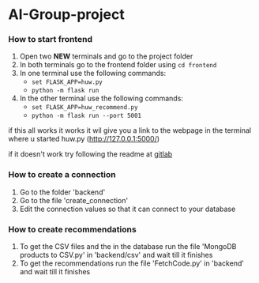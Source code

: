 # AI-Group-project

### How to start frontend

1.  Open two **NEW** terminals and go to the project folder
2.  In both terminals go to the frontend folder using `cd frontend`
3.  In one terminal use the following commands:
       *    `set FLASK_APP=huw.py`
       *    `python -m flask run`
4.  In the other terminal use the following commands:
       *    `set FLASK_APP=huw_recommend.py`
       *    `python -m flask run --port 5001`

if this all works it works it wil give you a link to the webpage in the terminal where u started huw.py (http://127.0.0.1:5000/)

if it doesn't work try following the readme at [gitlab](https://gitlab.com/hu-hbo-ict/ai/v1gp)

### How to create a connection

1. Go to the folder 'backend'
2. Go to the file 'create_connection'
3. Edit the connection values so that it can connect to your database

### How to create recommendations

1. To get the CSV files and the in the database run the file 'MongoDB products to CSV.py' in 'backend/csv' and wait till it finishes
2. To get the recommendations run the file 'FetchCode.py' in 'backend' and wait till it finishes
